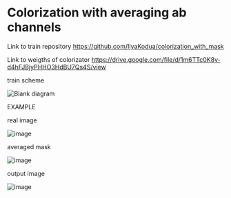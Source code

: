 # Colorization with averaging ab channels

Link to train repository https://github.com/IlyaKodua/colorization_with_mask

Link to weigths of colorizator https://drive.google.com/file/d/1m6TTc0K8v-d4hFJBjyPHHO3HdBU7Qs4S/view

train scheme

![Blank diagram](https://user-images.githubusercontent.com/82718432/146439923-e1c46d15-23cc-4d5f-9700-9ceb485e5ae0.png)

EXAMPLE

real image

![image](https://user-images.githubusercontent.com/82718432/146425619-931560f6-8640-4f8d-86a8-914db3e191f2.png)


averaged mask

![image](https://user-images.githubusercontent.com/82718432/146425778-df691622-b63e-4189-96ae-5bb6fa9e8a99.png)

output image

![image](https://user-images.githubusercontent.com/82718432/146425831-9a15d4e4-ff26-4365-8941-bf3c6dd24989.png)




